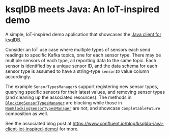 # ksqlDB meets Java: An IoT-inspired demo

A simple, IoT-inspired demo application that showcases the [Java client for ksqlDB](https://docs.ksqldb.io/en/latest/developer-guide/ksqldb-clients/java-client/).

Consider an IoT use case where multiple types of sensors each send readings to specific
Kafka topics, one for each sensor type. There may be multiple sensors of each type, all
reporting data to the same topic. Each sensor is identified by a unique sensor ID, and the
data schema for each sensor type is assumed to have a string-type `sensorID` value
column accordingly.

The example `SensorTypesManager`s support registering new sensor types, querying
specific sensors for their latest values, and removing sensor types (and cleaning up the
associated resources). The methods in [`BlockingSensorTypesManager`](src/main/java/my/ksqldb/app/BlockingSensorTypesManager.java)
are blocking while those in [`NonBlockingSensorTypesManager`](src/main/java/my/ksqldb/app/NonBlockingSensorTypesManager.java)
are not, and showcase `CompletableFuture` composition as well.
 
See the associated blog post at https://www.confluent.io/blog/ksqldb-java-client-iot-inspired-demo/
for more.